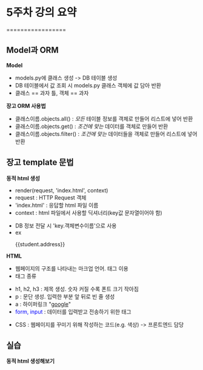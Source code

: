 # 5주차 강의 요약
=================


## Model과 ORM
 **Model**
- models.py에 클래스 생성 -> DB 테이블 생성
- DB 테이블에서 값 조회 시 models.py 클래스 객체에 값 담아 반환
- 클래스 == 과자 틀, 객체 == 과자

**장고 ORM 사용법**
- 클래스이름.objects.all() : _모든_ 테이블 정보를 객체로 만들어 리스트에 넣어 반환
- 클래스이름.objects.get() : _조건에 맞는_ 데이터를 객체로 만들어 반환
- 클래스이름.objects.filter() : _조건에 맞는_ 데이터들을 객체로 만들어 리스트에 넣어 반환


## 장고 template 문법
 **동적 html 생성** 
 - render(request, 'index.html', context)
 - request :  HTTP Request 객체
 - 'index.html' : 응답할 html 파일 이름
 - context : html 파일에서 사용할 딕셔너리(key값 문자열이어야 함) 
  + DB 정보 전달 시 'key.객체변수이름'으로 사용
  + ex <p>{{student.address}}</p>

 **HTML**
 - 웹페이지의 구조를 나타내는 마크업 언어. 태그 이용
 - 태그 종류
  + h1, h2, h3 : 제목 생성. 숫자 커질 수록 폰트 크기 작아짐
  + p : 문단 생성. 입력한 부분 앞 뒤로 빈 줄 생성
  + a : 하이퍼링크 "<a href='www.google.com'>google<a/>"
  + <span style="color:blue"> form, input </span> : 데이터를 입력받고 전송하기 위한 태그

 - CSS : 웹페이지를 꾸미기 위해 작성하는 코드(e.g. 색상) -> 프론트엔드 담당


## 실습
 **동적 html 생성해보기**


